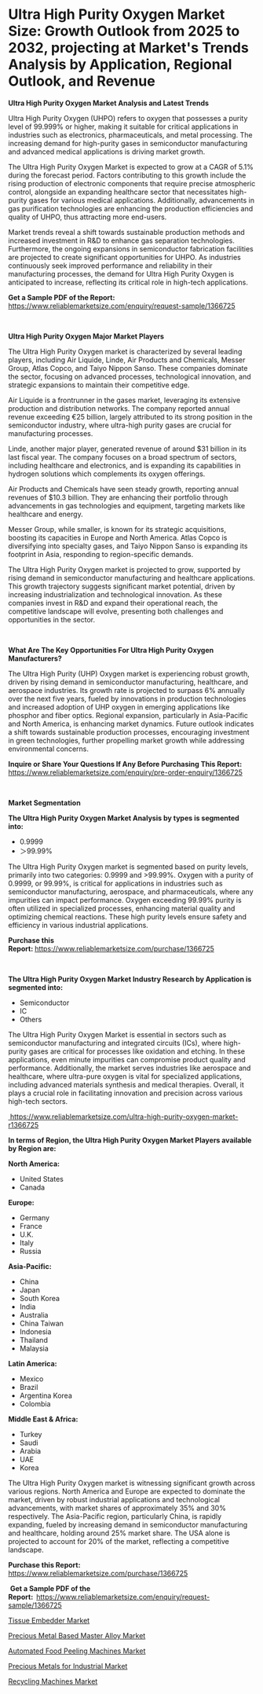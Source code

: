 <p><h1>Ultra High Purity Oxygen Market Size: Growth Outlook from 2025 to 2032, projecting at Market's Trends Analysis by Application, Regional Outlook, and Revenue</h1></p><p><strong>Ultra High Purity Oxygen Market Analysis and Latest Trends</strong></p>
<p><p>Ultra High Purity Oxygen (UHPO) refers to oxygen that possesses a purity level of 99.999% or higher, making it suitable for critical applications in industries such as electronics, pharmaceuticals, and metal processing. The increasing demand for high-purity gases in semiconductor manufacturing and advanced medical applications is driving market growth.</p><p>The Ultra High Purity Oxygen Market is expected to grow at a CAGR of 5.1% during the forecast period. Factors contributing to this growth include the rising production of electronic components that require precise atmospheric control, alongside an expanding healthcare sector that necessitates high-purity gases for various medical applications. Additionally, advancements in gas purification technologies are enhancing the production efficiencies and quality of UHPO, thus attracting more end-users.</p><p>Market trends reveal a shift towards sustainable production methods and increased investment in R&D to enhance gas separation technologies. Furthermore, the ongoing expansions in semiconductor fabrication facilities are projected to create significant opportunities for UHPO. As industries continuously seek improved performance and reliability in their manufacturing processes, the demand for Ultra High Purity Oxygen is anticipated to increase, reflecting its critical role in high-tech applications.</p></p>
<p><strong>Get a Sample PDF of the Report:&nbsp;</strong> <a href="https://www.reliablemarketsize.com/enquiry/request-sample/1366725?utm_campaign=1133&utm_medium=2&utm_source=Github&utm_content=ia&utm_term=22032025&utm_id=ultra-high-purity-oxygen">https://www.reliablemarketsize.com/enquiry/request-sample/1366725</a></p>
<p>&nbsp;</p>
<p><strong>Ultra High Purity Oxygen Major Market Players</strong></p>
<p><p>The Ultra High Purity Oxygen market is characterized by several leading players, including Air Liquide, Linde, Air Products and Chemicals, Messer Group, Atlas Copco, and Taiyo Nippon Sanso. These companies dominate the sector, focusing on advanced processes, technological innovation, and strategic expansions to maintain their competitive edge.</p><p>Air Liquide is a frontrunner in the gases market, leveraging its extensive production and distribution networks. The company reported annual revenue exceeding €25 billion, largely attributed to its strong position in the semiconductor industry, where ultra-high purity gases are crucial for manufacturing processes. </p><p>Linde, another major player, generated revenue of around $31 billion in its last fiscal year. The company focuses on a broad spectrum of sectors, including healthcare and electronics, and is expanding its capabilities in hydrogen solutions which complements its oxygen offerings. </p><p>Air Products and Chemicals have seen steady growth, reporting annual revenues of $10.3 billion. They are enhancing their portfolio through advancements in gas technologies and equipment, targeting markets like healthcare and energy. </p><p>Messer Group, while smaller, is known for its strategic acquisitions, boosting its capacities in Europe and North America. Atlas Copco is diversifying into specialty gases, and Taiyo Nippon Sanso is expanding its footprint in Asia, responding to region-specific demands.</p><p>The Ultra High Purity Oxygen market is projected to grow, supported by rising demand in semiconductor manufacturing and healthcare applications. This growth trajectory suggests significant market potential, driven by increasing industrialization and technological innovation. As these companies invest in R&D and expand their operational reach, the competitive landscape will evolve, presenting both challenges and opportunities in the sector.</p></p>
<p>&nbsp;</p>
<p><strong>What Are The Key Opportunities For Ultra High Purity Oxygen Manufacturers?</strong></p>
<p><p>The Ultra High Purity (UHP) Oxygen market is experiencing robust growth, driven by rising demand in semiconductor manufacturing, healthcare, and aerospace industries. Its growth rate is projected to surpass 6% annually over the next five years, fueled by innovations in production technologies and increased adoption of UHP oxygen in emerging applications like phosphor and fiber optics. Regional expansion, particularly in Asia-Pacific and North America, is enhancing market dynamics. Future outlook indicates a shift towards sustainable production processes, encouraging investment in green technologies, further propelling market growth while addressing environmental concerns.</p></p>
<p><strong>Inquire or Share Your Questions If Any Before Purchasing This Report:</strong> <a href="https://www.reliablemarketsize.com/enquiry/pre-order-enquiry/1366725?utm_campaign=1133&utm_medium=2&utm_source=Github&utm_content=ia&utm_term=22032025&utm_id=ultra-high-purity-oxygen">https://www.reliablemarketsize.com/enquiry/pre-order-enquiry/1366725</a></p>
<p>&nbsp;</p>
<p><strong>Market Segmentation</strong></p>
<p><strong>The Ultra High Purity Oxygen Market Analysis by types is segmented into:</strong></p>
<p><ul><li>0.9999</li><li>＞99.99%</li></ul></p>
<p><p>The Ultra High Purity Oxygen market is segmented based on purity levels, primarily into two categories: 0.9999 and >99.99%. Oxygen with a purity of 0.9999, or 99.99%, is critical for applications in industries such as semiconductor manufacturing, aerospace, and pharmaceuticals, where any impurities can impact performance. Oxygen exceeding 99.99% purity is often utilized in specialized processes, enhancing material quality and optimizing chemical reactions. These high purity levels ensure safety and efficiency in various industrial applications.</p></p>
<p><strong>Purchase this Report:&nbsp;</strong><a href="https://www.reliablemarketsize.com/purchase/1366725?utm_campaign=1133&utm_medium=2&utm_source=Github&utm_content=ia&utm_term=22032025&utm_id=ultra-high-purity-oxygen">https://www.reliablemarketsize.com/purchase/1366725</a></p>
<p>&nbsp;</p>
<p><strong>The Ultra High Purity Oxygen Market Industry Research by Application is segmented into:</strong></p>
<p><ul><li>Semiconductor</li><li>IC</li><li>Others</li></ul></p>
<p><p>The Ultra High Purity Oxygen Market is essential in sectors such as semiconductor manufacturing and integrated circuits (ICs), where high-purity gases are critical for processes like oxidation and etching. In these applications, even minute impurities can compromise product quality and performance. Additionally, the market serves industries like aerospace and healthcare, where ultra-pure oxygen is vital for specialized applications, including advanced materials synthesis and medical therapies. Overall, it plays a crucial role in facilitating innovation and precision across various high-tech sectors.</p></p>
<p><a href="https://www.reliablemarketsize.com/ultra-high-purity-oxygen-market-r1366725?utm_campaign=1133&utm_medium=2&utm_source=Github&utm_content=ia&utm_term=22032025&utm_id=ultra-high-purity-oxygen">&nbsp;https://www.reliablemarketsize.com/ultra-high-purity-oxygen-market-r1366725</a></p>
<p><strong>In terms of Region, the Ultra High Purity Oxygen Market Players available by Region are:</strong></p>
<p>
    <p> <strong> North America: </strong>
        <ul>
            <li>United States</li>
            <li>Canada</li>
        </ul>
        </p> 
    <p> <strong> Europe: </strong>
        <ul>
            <li>Germany</li>
            <li>France</li>
            <li>U.K.</li>
            <li>Italy</li>
            <li>Russia</li>
        </ul>
        </p> 
    <p> <strong> Asia-Pacific: </strong>
        <ul>
            <li>China</li>
            <li>Japan</li>
            <li>South Korea</li>
            <li>India</li>
            <li>Australia</li>
            <li>China Taiwan</li>
            <li>Indonesia</li>
            <li>Thailand</li>
            <li>Malaysia</li>
        </ul>
        </p> 
    <p> <strong> Latin America: </strong>
        <ul>
            <li>Mexico</li>
            <li>Brazil</li>
            <li>Argentina Korea</li>
            <li>Colombia</li>
        </ul>
        </p> 
    <p> <strong> Middle East & Africa: </strong>
        <ul>
            <li>Turkey</li>
            <li>Saudi</li>
            <li>Arabia</li>
            <li>UAE</li>
            <li>Korea</li>
        </ul>
    </p>
    </p>
<p><p>The Ultra High Purity Oxygen market is witnessing significant growth across various regions. North America and Europe are expected to dominate the market, driven by robust industrial applications and technological advancements, with market shares of approximately 35% and 30% respectively. The Asia-Pacific region, particularly China, is rapidly expanding, fueled by increasing demand in semiconductor manufacturing and healthcare, holding around 25% market share. The USA alone is projected to account for 20% of the market, reflecting a competitive landscape.</p></p>
<p><strong>Purchase this Report: </strong><a href="https://www.reliablemarketsize.com/purchase/1366725?utm_campaign=1133&utm_medium=2&utm_source=Github&utm_content=ia&utm_term=22032025&utm_id=ultra-high-purity-oxygen">https://www.reliablemarketsize.com/purchase/1366725</a></p>
<p>&nbsp;<strong>Get a Sample PDF of the Report:&nbsp;&nbsp;</strong><a href="https://www.reliablemarketsize.com/enquiry/request-sample/1366725?utm_campaign=1133&utm_medium=2&utm_source=Github&utm_content=ia&utm_term=22032025&utm_id=ultra-high-purity-oxygen">https://www.reliablemarketsize.com/enquiry/request-sample/1366725</a></p>
<p><strong></strong></p>
<p><p><a href="https://github.com/norbyboyse4d/Market-Research-Report-List-1/blob/main/tissue-embedder-market.md?utm_campaign=1133&utm_medium=2&utm_source=Github&utm_content=ia&utm_term=22032025&utm_id=ultra-high-purity-oxygen">Tissue Embedder Market</a></p><p><a href="https://github.com/oatisorenscl/Market-Research-Report-List-1/blob/main/precious-metal-based-master-alloy-market.md?utm_campaign=1133&utm_medium=2&utm_source=Github&utm_content=ia&utm_term=22032025&utm_id=ultra-high-purity-oxygen">Precious Metal Based Master Alloy Market</a></p><p><a href="https://github.com/siriyagayo/Market-Research-Report-List-1/blob/main/automated-food-peeling-machines-market.md?utm_campaign=1133&utm_medium=2&utm_source=Github&utm_content=ia&utm_term=22032025&utm_id=ultra-high-purity-oxygen">Automated Food Peeling Machines Market</a></p><p><a href="https://github.com/jemalapoilly/Market-Research-Report-List-1/blob/main/precious-metals-for-industrial-market.md?utm_campaign=1133&utm_medium=2&utm_source=Github&utm_content=ia&utm_term=22032025&utm_id=ultra-high-purity-oxygen">Precious Metals for Industrial Market</a></p><p><a href="https://github.com/shapurforouz/Market-Research-Report-List-1/blob/main/recycling-machines-market.md?utm_campaign=1133&utm_medium=2&utm_source=Github&utm_content=ia&utm_term=22032025&utm_id=ultra-high-purity-oxygen">Recycling Machines Market</a></p></p>